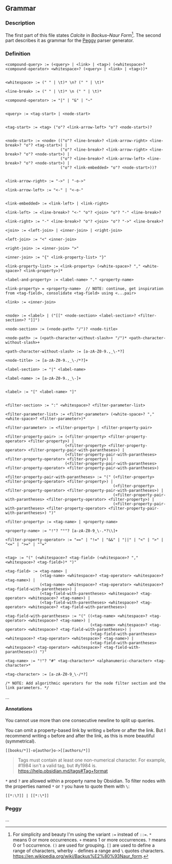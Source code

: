 ## Grammar

### Description

The first part of this file states *Calcite* in *Backus–Naur Form*[^1]. The second part describes it as grammar for the [Peggy](https://peggyjs.org/) parser generator.

### Definition

```
<compound-query> := (<query> | <link> | <tag>) (<whitespace>? <compound-operator> <whitespace>? (<query> | <link> | <tag>))*


<whitespace> := (" " | \t)* \n? (" " | \t)*   

<line-break> := (" " | \t)* \n (" " | \t)*

<compound-operator> := "|" | "&" | "~"


<query> := <tag-start> | <node-start>


<tag-start> := <tag> ("o"? <link-arrow-left> "o"? <node-start>)?


<node-start> := <node> (("o"? <line-break>? <link-arrow-right> <line-break>? "o"? <tag-start>) |                        
                        ("o"? <line-break>? <link-arrow-right> <line-break>? "o"? <node-start>) |
                        ("o"? <line-break>? <link-arrow-left> <line-break>? "o"? <node-start>) |
                        ("o"? <link-embedded> "o"? <node-start>))?


<link-arrow-right> := "->" | "-o->"

<link-arrow-left> := "<-" | "<-o-"


<link-embedded> := <link-left> | <link-right>

<link-left> := <line-break>? "<-" "o"? <join> "o"? "-" <line-break>?

<link-right> := "-" <line-break>? "o"? <join> "o"? "->" <line-break>?

<join> := <left-join> | <inner-join> | <right-join>

<left-join> := "<" <inner-join>

<right-join> := <inner-join> ">"

<inner-join> := "{" <link-property-list> "}"

<link-property-list> := <link-property> (<white-space>? "," <white-space>? <link-property>)*

<label-and-property> := <label-name> "." <property-name>

<link-property> = <property-name>  // NOTE: continue, get inspiration from <tag-field>, consolidate <tag-field> using <...pair>

<link> := <inner-join>


<node> := <label> | ("[[" <node-section> <label-section>? <filter-section>? "]]")

<node-section> := (<node-path> "/")? <node-title>

<node-path> := (<path-character-without-slash>+ "/")* <path-character-without-slash>+

<path-character-without-slash> := [a-zA-Z0-9.,_\-*?]

<node-title> := [a-zA-Z0-9.,_\-/*?]+

<label-section> := "|" <label-name>

<label-name> := [a-zA-Z0-9.,_\-]+


<label> := "[" <label-name> "]"


<filter-section> := ":" <whitespace>? <filter-parameter-list>

<filter-parameter-list> := <filter-parameter> (<white-space>? "," <white-space>? <filter-parameter>)*

<filter-parameter> := <filter-property> | <filter-property-pair>

<filter-property-pair> := (<filter-property> <filter-property-operator> <filter-property>) |
                          (<filter-property> <filter-property-operator> <filter-property-pair-with-parantheses>) |
                          (<filter-property-pair-with-parantheses> <filter-property-operator> <filter-property>) |
                          (<filter-property-pair-with-parantheses> <filter-property-operator> <filter-property-pair-with-parantheses>)

<filter-property-pair-with-parantheses> := "(" (<filter-property> <filter-property-operator> <filter-property>) |
                                               (<filter-property> <filter-property-operator> <filter-property-pair-with-parantheses>) |
                                               (<filter-property-pair-with-parantheses> <filter-property-operator> <filter-property>) |
                                               (<filter-property-pair-with-parantheses> <filter-property-operator> <filter-property-pair-with-parantheses>) ")"

<filter-property> := <tag-name> | <property-name>

<property-name> := "!"? "°"? [a-zA-Z0-9_\-.*?\\]+

<filter-property-operator> := "==" | "!=" | "&&" | "||" | "<" | ">" | "<=" | ">=" | "^="


<tag> := "(" (<whitespace>? <tag-field> (<whitespace>? "," <whitespace>? <tag-field>)* ")"

<tag-field> := <tag-name> |
               (<tag-name> <whitespace>? <tag-operator> <whitespace>? <tag-name>) |
               (<tag-name> <whitespace>? <tag-operator> <whitespace>? <tag-field-with-parentheses>) |
               (<tag-field-with-parentheses> <whitespace>? <tag-operator> <whitespace>? <tag-name>) |
               (<tag-field-with-parentheses> <whitespace>? <tag-operator> <whitespace>? <tag-field-with-parantheses>)

<tag-field-with-parantheses> := "(" ((<tag-name> <whitespace>? <tag-operator> <whitespace>? <tag-name>) |
                                     (<tag-name> <whitespace>? <tag-operator> <whitespace>? <tag-field-with-parantheses>) |
                                     (<tag-field-with-parantheses> <whitespace>? <tag-operator> <whitespace>? <tag-name>) |
                                     (<tag-field-with-parantheses> <whitespace>? <tag-operator> <whitespace>? <tag-field-with-parantheses>)) ")"

<tag-name> := "!"? "#" <tag-character>* <alphanumeric-character> <tag-character>*

<tag-character> := [a-zA-Z0-9_\-/*?]                          

/* NOTE: Add algorithmic operators for the node filter section and the link parameters. */ 

```

...

#### Annotations

You cannot use more than one consecutive newline to split up queries.

You can omit a property-based link by writing `o` before or after the link. But I recommend writing `o` before and after the link, as this is more beautiful (symmetrical).

```
[[books/*]]-o{author}o->[[authors/*]]
```

> Tags must contain at least one non-numerical character. For example, #1984 isn't a valid tag, but #y1984 is.
> https://help.obsidian.md/tags#Tag+format

`*` and `?` are allowed within a property name by Obsidian. To filter nodes with the properties named `*` or `?` you have to quote them with `\`:

```
[[*:\?]] | [[*:\*]]
```

### Peggy

...


[^1]: For simplicity and beauty I'm using the variant `:=` instead of `::=`. `*` means 0 or more occurrences. `+` means 1 or more occurrences. `?` means 0 or 1 occurrence. `()` are used for grouping. `[]` are used to define a range of characters, wherby `-` defines a range and `\` quotes characters. https://en.wikipedia.org/wiki/Backus%E2%80%93Naur_form. 
